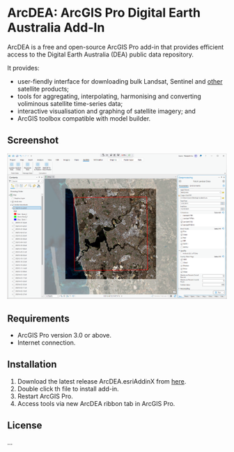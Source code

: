 # ArcDEA: ArcGIS Pro Digital Earth Australia Add-In

ArcDEA is a free and open-source ArcGIS Pro add-in that provides efficient access to the Digital Earth Australia (DEA) public data repository. 

It provides:
* user-fiendly interface for downloading bulk Landsat, Sentinel and [other](https://www.dea.ga.gov.au/products) satellite products;
* tools for aggregating, interpolating, harmonising and converting voliminous satellite time-series data;
* interactive visualisation and graphing of satellite imagery; and
* ArcGIS toolbox compatible with model builder.

## Screenshot
![Screenshot of ArcDEA](ArcDEA/Screenshots/ArcDEA_alpha_screenshot.png?raw=true "Screenshot of ArcDEA")

## Requirements
* ArcGIS Pro version 3.0 or above.
* Internet connection.

## Installation
1. Download the latest release ArcDEA.esriAddinX from [here](https://github.com/lewistrotter/ArcDEA/releases).
2. Double click th file to install add-in.
3. Restart ArcGIS Pro.
4. Access tools via new ArcDEA ribbon tab in ArcGIS Pro.

## License
...
